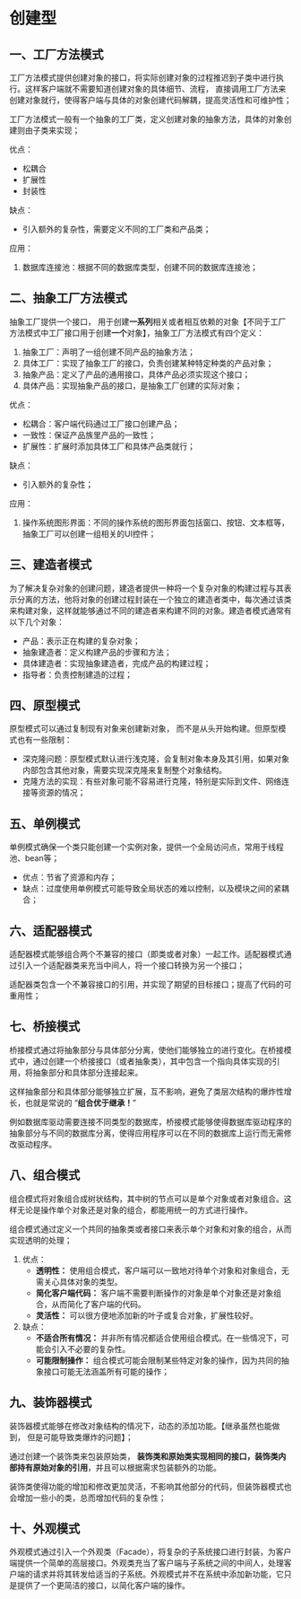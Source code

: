 # 创建型

## 一、工厂方法模式

工厂方法模式提供创建对象的接口，将实际创建对象的过程推迟到子类中进行执行。这样客户端就不需要知道创建对象的具体细节、流程， 直接调用工厂方法来创建对象就行，使得客户端与具体的对象创建代码解耦，提高灵活性和可维护性；

工厂方法模式一般有一个抽象的工厂类，定义创建对象的抽象方法，具体的对象创建则由子类来实现；

优点：

- 松耦合
- 扩展性
- 封装性

缺点：

- 引入额外的复杂性，需要定义不同的工厂类和产品类；



应用：

1. 数据库连接池：根据不同的数据库类型，创建不同的数据库连接池；



## 二、抽象工厂方法模式

抽象工厂提供一个接口， 用于创建**一系列**相关或者相互依赖的对象【不同于工厂方法模式中工厂接口用于创建**一个**对象】，抽象工厂方法模式有四个定义：

1. 抽象工厂：声明了一组创建不同产品的抽象方法；
2. 具体工厂：实现了抽象工厂的接口，负责创建某种特定种类的产品对象；
3. 抽象产品：定义了产品的通用接口，具体产品必须实现这个接口；
4. 具体产品：实现抽象产品的接口，是抽象工厂创建的实际对象；



优点：

- 松耦合：客户端代码通过工厂接口创建产品；
- 一致性：保证产品族里产品的一致性；
- 扩展性：扩展时添加具体工厂和具体产品类就行；

缺点：

- 引入额外的复杂性；



应用：

1. 操作系统图形界面：不同的操作系统的图形界面包括窗口、按钮、文本框等，抽象工厂可以创建一组相关的UI控件；



## 三、建造者模式

为了解决复杂对象的创建问题，建造者提供一种将一个复杂对象的构建过程与其表示分离的方法，他将对象的创建过程封装在一个独立的建造者类中，每次通过该类来构建对象，这样就能够通过不同的建造者来构建不同的对象。建造者模式通常有以下几个对象：

- 产品：表示正在构建的复杂对象；
- 抽象建造者：定义构建产品的步骤和方法；
- 具体建造者：实现抽象建造者，完成产品的构建过程；
- 指导者：负责控制建造的过程；



## 四、原型模式

原型模式可以通过复制现有对象来创建新对象， 而不是从头开始构建。但原型模式也有一些限制：

- 深克隆问题：原型模式默认进行浅克隆，会复制对象本身及其引用，如果对象内部包含其他对象，需要实现深克隆来复制整个对象结构。
- 克隆方法的实现：有些对象可能不容易进行克隆，特别是实际到文件、网络连接等资源的情况；



## 五、单例模式

单例模式确保一个类只能创建一个实例对象，提供一个全局访问点，常用于线程池、bean等；

- 优点：节省了资源和内存；
- 缺点：过度使用单例模式可能导致全局状态的难以控制，以及模块之间的紧耦合；



## 六、适配器模式

适配器模式能够组合两个不兼容的接口（即类或者对象）一起工作。适配器模式通过引入一个适配器类来充当中间人，将一个接口转换为另一个接口；

适配器类包含一个不兼容接口的引用，并实现了期望的目标接口；提高了代码的可重用性；



## 七、桥接模式

桥接模式通过将抽象部分与具体部分分离，使他们能够独立的进行变化。在桥接模式中，通过创建一个桥接接口（或者抽象类），其中包含一个指向具体实现的引用，将抽象部分和具体部分连接起来。

这样抽象部分和具体部分能够独立扩展，互不影响，避免了类层次结构的爆炸性增长，也就是常说的 “**组合优于继承！**”

例如数据库驱动需要连接不同类型的数据库，桥接模式能够使得数据库驱动程序的抽象部分与不同的数据库分离，使得应用程序可以在不同的数据库上运行而无需修改驱动程序。



## 八、组合模式

组合模式将对象组合成树状结构，其中树的节点可以是单个对象或者对象组合。这样无论是操作单个对象还是对象的组合，都能用统一的方式进行操作。

组合模式通过定义一个共同的抽象类或者接口来表示单个对象和对象的组合，从而实现透明的处理；

1. 优点：
   - **透明性：** 使用组合模式，客户端可以一致地对待单个对象和对象组合，无需关心具体对象的类型。
   - **简化客户端代码：** 客户端不需要判断操作的对象是单个对象还是对象组合，从而简化了客户端的代码。
   - **灵活性：** 可以很方便地添加新的叶子或复合对象，扩展性较好。
2. 缺点：
   - **不适合所有情况：** 并非所有情况都适合使用组合模式。在一些情况下，可能会引入不必要的复杂性。
   - **可能限制操作：** 组合模式可能会限制某些特定对象的操作，因为共同的抽象接口可能无法涵盖所有可能的操作；



## 九、装饰器模式

装饰器模式能够在修改对象结构的情况下，动态的添加功能。【继承虽然也能做到， 但是可能导致类爆炸的问题】；

通过创建一个装饰类来包装原始类， **装饰类和原始类实现相同的接口，装饰类内部持有原始对象的引用**，并且可以根据需求包装额外的功能。

装饰类使得功能的增加和修改更加灵活，不影响其他部分的代码，但装饰器模式也会增加一些小的类，总而增加代码的复杂性；



## 十、外观模式

外观模式通过引入一个外观类（Facade），将复杂的子系统接口进行封装，为客户端提供一个简单的高层接口。外观类充当了客户端与子系统之间的中间人，处理客户端的请求并将其转发给适当的子系统。外观模式并不在系统中添加新功能，它只是提供了一个更简洁的接口，以简化客户端的操作。
